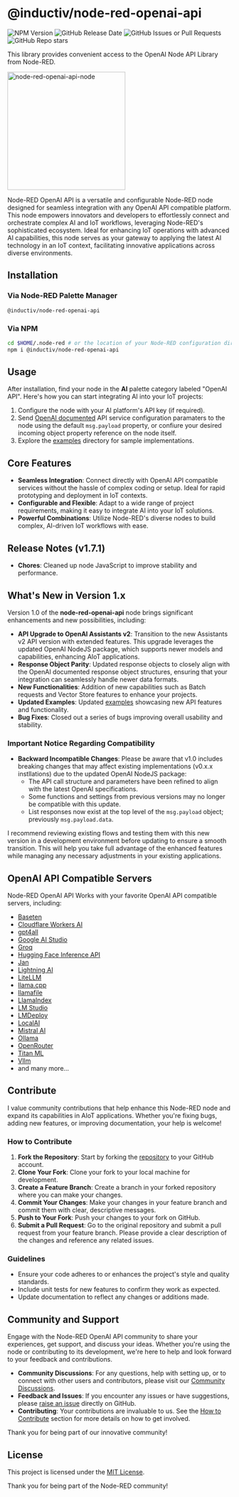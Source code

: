 # @inductiv/node-red-openai-api

![NPM Version](https://img.shields.io/npm/v/%40inductiv%2Fnode-red-openai-api) ![GitHub Release Date](https://img.shields.io/github/release-date/allanbunch/node-red-openai-api) ![GitHub Issues or Pull Requests](https://img.shields.io/github/issues/allanbunch/node-red-openai-api) ![GitHub Repo stars](https://img.shields.io/github/stars/allanbunch/node-red-openai-api)

This library provides convenient access to the OpenAI Node API Library from Node-RED.

<a href="https://github.com/allanbunch/node-red-openai-api">
  <img width="265" alt="node-red-openai-api-node" src="https://github.com/allanbunch/node-red-openai-api/assets/4503640/ee954c8e-fbf4-4812-a38a-f047cecd1982">
</a>
<br>

Node-RED OpenAI API is a versatile and configurable Node-RED node designed for seamless integration with any OpenAI API compatible platform. This node empowers innovators and developers to effortlessly connect and orchestrate complex AI and IoT workflows, leveraging Node-RED's sophisticated ecosystem. Ideal for enhancing IoT operations with advanced AI capabilities, this node serves as your gateway to applying the latest AI technology in an IoT context, facilitating innovative applications across diverse environments.

## Installation

### Via Node-RED Palette Manager

```text
@inductiv/node-red-openai-api
```

### Via NPM

```bash
cd $HOME/.node-red # or the location of your Node-RED configuration directory.
npm i @inductiv/node-red-openai-api
```

## Usage

After installation, find your node in the **AI** palette category labeled "OpenAI API". Here's how you can start integrating AI into your IoT projects:

1. Configure the node with your AI platform's API key (if required).
2. Send [OpenAI documented](https://platform.openai.com/docs/api-reference/) API service configuration paramaters to the node using the default `msg.payload` property, or confiure your desired incoming object property reference on the node itself.
3. Explore the [examples](./examples/) directory for sample implementations.

## Core Features

- **Seamless Integration**: Connect directly with OpenAI API compatible services without the hassle of complex coding or setup. Ideal for rapid prototyping and deployment in IoT contexts.
- **Configurable and Flexible**: Adapt to a wide range of project requirements, making it easy to integrate AI into your IoT solutions.
- **Powerful Combinations**: Utilize Node-RED's diverse nodes to build complex, AI-driven IoT workflows with ease.

## Release Notes (v1.7.1)

- **Chores**: Cleaned up node JavaScript to improve stability and performance.

## What's New in Version 1.x

Version 1.0 of the **node-red-openai-api** node brings significant enhancements and new possibilities, including:

- **API Upgrade to OpenAI Assistants v2**: Transition to the new Assistants v2 API version with extended features. This upgrade leverages the updated OpenAI NodeJS package, which supports newer models and capabilities, enhancing AIoT applications.
- **Response Object Parity**: Updated response objects to closely align with the OpenAI documented response object structures, ensuring that your integration can seamlessly handle newer data formats.
- **New Functionalities**: Addition of new capabilities such as Batch requests and Vector Store features to enhance your projects.
- **Updated Examples**: Updated [examples](./examples/) showcasing new API features and functionality.
- **Bug Fixes**: Closed out a series of bugs improving overall usability and stability.

### Important Notice Regarding Compatibility

- **Backward Incompatible Changes**: Please be aware that v1.0 includes breaking changes that may affect existing implementations (v0.x.x instllations) due to the updated OpenAI NodeJS package:
  - The API call structure and parameters have been refined to align with the latest OpenAI specifications.
  - Some functions and settings from previous versions may no longer be compatible with this update.
  - List responses now exist at the top level of the `msg.payload` object; previously `msg.payload.data`.

I recommend reviewing existing flows and testing them with this new version in a development environment before updating to ensure a smooth transition. This will help you take full advantage of the enhanced features while managing any necessary adjustments in your existing applications.

## OpenAI API Compatible Servers

Node-RED OpenAI API Works with your favorite OpenAI API compatible servers, including:

- [Baseten](https://www.baseten.co/)
- [Cloudflare Workers AI](https://developers.cloudflare.com/workers-ai/)
- [gpt4all](https://github.com/nomic-ai/gpt4all)
- [Google AI Studio](https://ai.google.dev/gemini-api/docs/openai#node.js)
- [Groq](https://groq.com/)
- [Hugging Face Inference API](https://huggingface.co/docs/api-inference/tasks/chat-completion)
- [Jan](https://jan.ai/)
- [Lightning AI](https://lightning.ai/)
- [LiteLLM](https://www.litellm.ai/)
- [llama.cpp](https://github.com/ggerganov/llama.cpp?tab=readme-ov-file)
- [llamafile](https://github.com/Mozilla-Ocho/llamafile)
- [LlamaIndex](https://www.llamaindex.ai/)
- [LM Studio](https://lmstudio.ai/)
- [LMDeploy](https://github.com/InternLM/lmdeploy)
- [LocalAI](https://localai.io/)
- [Mistral AI](https://mistral.ai/)
- [Ollama](https://ollama.com/)
- [OpenRouter](https://openrouter.ai/)
- [Titan ML](https://www.titanml.co/)
- [Vllm](https://docs.vllm.ai/en/v0.6.0/index.html)
- and many more...

## Contribute

I value community contributions that help enhance this Node-RED node and expand its capabilities in AIoT applications. Whether you're fixing bugs, adding new features, or improving documentation, your help is welcome!

### How to Contribute

1. **Fork the Repository**: Start by forking the [repository](https://github.com/allanbunch/node-red-openai-api) to your GitHub account.
2. **Clone Your Fork**: Clone your fork to your local machine for development.
3. **Create a Feature Branch**: Create a branch in your forked repository where you can make your changes.
4. **Commit Your Changes**: Make your changes in your feature branch and commit them with clear, descriptive messages.
5. **Push to Your Fork**: Push your changes to your fork on GitHub.
6. **Submit a Pull Request**: Go to the original repository and submit a pull request from your feature branch. Please provide a clear description of the changes and reference any related issues.

### Guidelines

- Ensure your code adheres to or enhances the project's style and quality standards.
- Include unit tests for new features to confirm they work as expected.
- Update documentation to reflect any changes or additions made.

## Community and Support

Engage with the Node-RED OpenAI API community to share your experiences, get support, and discuss your ideas. Whether you're using the node or contributing to its development, we're here to help and look forward to your feedback and contributions.

- **Community Discussions**: For any questions, help with setting up, or to connect with other users and contributors, please visit our [Community Discussions](https://github.com/allanbunch/node-red-openai-api/discussions).
- **Feedback and Issues**: If you encounter any issues or have suggestions, please [raise an issue](https://github.com/allanbunch/node-red-openai-api/issues) directly on GitHub.
- **Contributing**: Your contributions are invaluable to us. See the [How to Contribute](#contribute) section for more details on how to get involved.

Thank you for being part of our innovative community!

## License

This project is licensed under the [MIT License](./LICENSE).

Thank you for being part of the Node-RED community!

